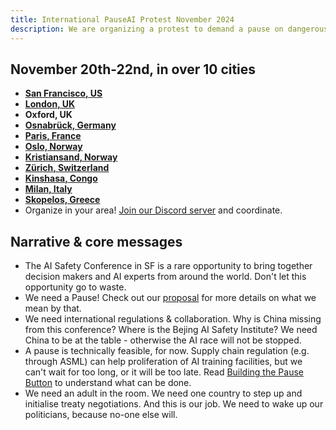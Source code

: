 ```yaml
---
title: International PauseAI Protest November 2024
description: We are organizing a protest to demand a pause on dangerous AI development.
---
```


## November 20th-22nd, in over 10 cities

- **[San Francisco, US](https://facebook.com/events/s/tell-anthropic-to-pause-ai/917486370313748/)**
- **[London, UK](https://lu.ma/qtlk8l6y)**
- **Oxford, UK**
- **[Osnabrück, Germany](https://lu.ma/glguga9k)**
- **[Paris, France](https://lu.ma/0tjhnnf9)**
- **[Oslo, Norway](https://fb.me/e/5OYXuGCj4)**
- **[Kristiansand, Norway](https://facebook.com/events/s/internasjonal-protest-kristian/920543192766699/)**
- **[Zürich, Switzerland](https://lu.ma/t031iy9r)**
- **[Kinshasa, Congo](https://lu.ma/klejgi5p)**
- **[Milan, Italy](https://chat.whatsapp.com/Cue9aeK6kpJFoDxT3xV9Zx)**
- **[Skopelos, Greece](https://lu.ma/lpl93rlo)**
- Organize in your area! [Join our Discord server](/join) and coordinate.

## Narrative & core messages

- The AI Safety Conference in SF is a rare opportunity to bring together decision makers and AI experts from around the world. Don't let this opportunity go to waste.
- We need a Pause! Check out our [proposal](/proposal) for more details on what we mean by that.
- We need international regulations & collaboration. Why is China missing from this conference? Where is the Bejing AI Safety Institute? We need China to be at the table - otherwise the AI race will not be stopped.
- A pause is technically feasible, for now. Supply chain regulation (e.g. through ASML) can help proliferation of AI training facilities, but we can't wait for too long, or it will be too late. Read [Building the Pause Button](/building-the-pause-button) to understand what can be done.
- We need an adult in the room. We need one country to step up and initialise treaty negotiations. And this is our job. We need to wake up our politicians, because no-one else will.

